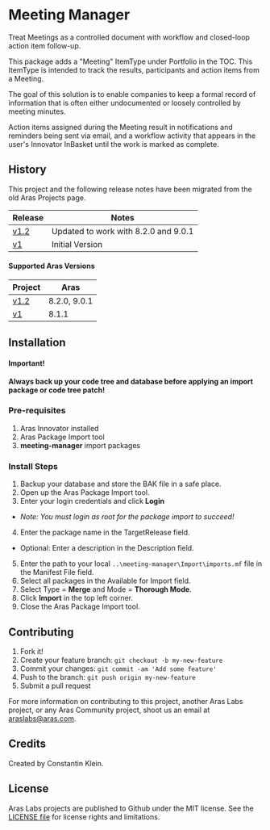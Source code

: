# Meeting Manager

Treat Meetings as a controlled document with workflow and closed-loop action item follow-up.

This package adds a "Meeting" ItemType under Portfolio in the TOC. This ItemType is intended to track the results, participants and action items from a Meeting.

The goal of this solution is to enable companies to keep a formal record of information that is often either undocumented or loosely controlled by meeting minutes.

Action items assigned during the Meeting result in notifications and reminders being sent via email, and a workflow activity that appears in the user's Innovator InBasket until the work is marked as complete.

## History

This project and the following release notes have been migrated from the old Aras Projects page. 

Release | Notes
--------|--------
[v1.2](https://github.com/ArasLabs/meeting-manager/releases/tag/v1.2) | Updated to work with 8.2.0 and 9.0.1
[v1](https://github.com/ArasLabs/meeting-manager/releases/tag/v1) | Initial Version

#### Supported Aras Versions

Project | Aras
--------|------
[v1.2](https://github.com/ArasLabs/meeting-manager/releases/tag/v1.2) | 8.2.0, 9.0.1
[v1](https://github.com/ArasLabs/meeting-manager/releases/tag/v1) | 8.1.1

## Installation

#### Important!
**Always back up your code tree and database before applying an import package or code tree patch!**

### Pre-requisites

1. Aras Innovator installed
2. Aras Package Import tool
3. **meeting-manager** import packages

### Install Steps

1. Backup your database and store the BAK file in a safe place.
2. Open up the Aras Package Import tool.
3. Enter your login credentials and click **Login**
  * _Note: You must login as root for the package import to succeed!_
4. Enter the package name in the TargetRelease field.
  * Optional: Enter a description in the Description field.
5. Enter the path to your local `..\meeting-manager\Import\imports.mf` file in the Manifest File field.
6. Select all packages in the Available for Import field.
7. Select Type = **Merge** and Mode = **Thorough Mode**.
8. Click **Import** in the top left corner.
9. Close the Aras Package Import tool.

## Contributing

1. Fork it!
2. Create your feature branch: `git checkout -b my-new-feature`
3. Commit your changes: `git commit -am 'Add some feature'`
4. Push to the branch: `git push origin my-new-feature`
5. Submit a pull request

For more information on contributing to this project, another Aras Labs project, or any Aras Community project, shoot us an email at araslabs@aras.com.

## Credits

Created by Constantin Klein.

## License

Aras Labs projects are published to Github under the MIT license. See the [LICENSE file](./LICENSE) for license rights and limitations.
